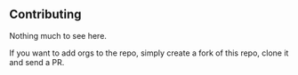 ## Contributing

Nothing much to see here.

If you want to add orgs to the repo, simply create a fork of this repo, clone it and send a PR.
